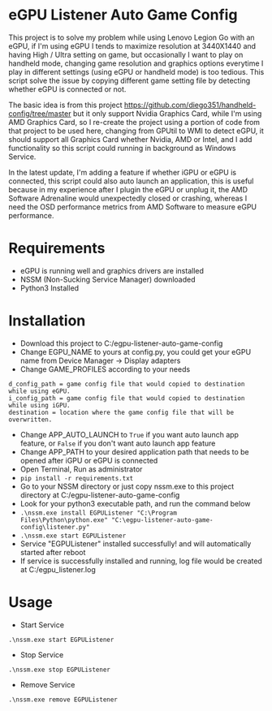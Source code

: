 
# eGPU Listener Auto Game Config
This project is to solve my problem while using Lenovo Legion Go with an eGPU, if I'm using eGPU I tends to maximize resolution at 3440X1440 and having High / Ultra setting on game, but occasionally I want to play on handheld mode, changing game resolution and graphics options everytime I play in different settings (using eGPU or handheld mode) is too tedious. This script solve the issue by copying different game setting file by detecting whether eGPU is connected or not.

The basic idea is from this project https://github.com/diego351/handheld-config/tree/master but it only support Nvidia Graphics Card, while I'm using AMD Graphics Card, so I re-create the project using a portion of code from that project to be used here, changing from GPUtil to WMI to detect eGPU, it should support all Graphics Card whether Nvidia, AMD or Intel, and I add functionality so this script could running in background as Windows Service.

In the latest update, I'm adding a feature if whether iGPU or eGPU is connected, this script could also auto launch an application, this is useful because in my experience after I plugin the eGPU or unplug it, the AMD Software Adrenaline would unexpectedly closed or crashing, whereas I need the OSD performance metrics from AMD Software to measure eGPU performance.

# Requirements
- eGPU is running well and graphics drivers are installed
- NSSM (Non-Sucking Service Manager) downloaded
- Python3 Installed

# Installation
- Download this project to C:/egpu-listener-auto-game-config
- Change EGPU_NAME to yours at config.py, you could get your eGPU name from Device Manager -> Display adapters
- Change GAME_PROFILES according to your needs
```
d_config_path = game config file that would copied to destination while using eGPU.
i_config_path = game config file that would copied to destination while using iGPU.
destination = location where the game config file that will be overwritten.
```
- Change APP_AUTO_LAUNCH to `True` if you want auto launch app feature, or `False` if you don't want auto launch app feature
- Change APP_PATH to your desired application path that needs to be opened after iGPU or eGPU is connected
- Open Terminal, Run as administrator
- `pip install -r requirements.txt`
- Go to your NSSM directory or just copy nssm.exe to this project directory at C:/egpu-listener-auto-game-config
- Look for your python3 executable path, and run the command below
- `.\nssm.exe install EGPUListener "C:\Program Files\Python\python.exe" "C:\egpu-listener-auto-game-config\listener.py"`
- `.\nssm.exe start EGPUListener`
- Service "EGPUListener" installed successfully! and will automatically started after reboot
- If service is successfully installed and running, log file would be created at C:/egpu_listener.log

# Usage
- Start Service
```
.\nssm.exe start EGPUListener
```
- Stop Service
```
.\nssm.exe stop EGPUListener
```
- Remove Service
```
.\nssm.exe remove EGPUListener
```
